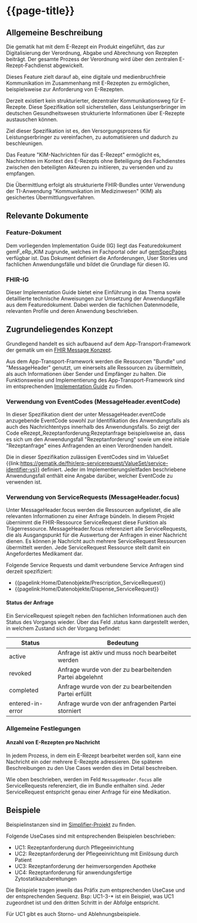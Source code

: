 # {{page-title}}

## Allgemeine Beschreibung

Die gematik hat mit dem E-Rezept ein Produkt eingeführt, das zur Digitalisierung der Verordnung, Abgabe und Abrechnung von Rezepten beiträgt. Der gesamte Prozess der Verordnung wird über den zentralen E-Rezept-Fachdienst abgewickelt.

Dieses Feature zielt darauf ab, eine digitale und medienbruchfreie Kommunikation im Zusammenhang mit E-Rezepten zu ermöglichen, beispielsweise zur Anforderung von E-Rezepten.

Derzeit existiert kein strukturierter, dezentraler Kommunikationsweg für E-Rezepte. Diese Spezifikation soll sicherstellen, dass Leistungserbringer im deutschen Gesundheitswesen strukturierte Informationen über E-Rezepte austauschen können.

Ziel dieser Spezifikation ist es, den Versorgungsprozess für Leistungserbringer zu vereinfachen, zu automatisieren und dadurch zu beschleunigen.

Das Feature "KIM-Nachrichten für das E-Rezept" ermöglicht es, Nachrichten im Kontext des E-Rezepts ohne Beteiligung des Fachdienstes zwischen den beteiligten Akteuren zu initiieren, zu versenden und zu empfangen. 

Die Übermittlung erfolgt als strukturierte FHIR-Bundles unter Verwendung der TI-Anwendung "Kommunikation im Medizinwesen" (KIM) als gesichertes Übermittlungsverfahren.

## Relevante Dokumente

### Feature-Dokument
Dem vorliegenden Implementation Guide (IG) liegt das Featuredokument gemF_eRp_KIM zugrunde, welches im Fachportal oder auf [gemSpecPages](https://gemspec.gematik.de/) verfügbar ist. Das Dokument definiert die Anforderungen, User Stories und fachlichen Anwendungsfälle und bildet die Grundlage für diesen IG.

### FHIR-IG
Dieser Implementation Guide bietet eine Einführung in das Thema sowie detaillierte technische Anweisungen zur Umsetzung der Anwendungsfälle aus dem Featuredokument. Dabei werden die fachlichen Datenmodelle, relevanten Profile und deren Anwendung beschrieben.

## Zugrundeliegendes Konzept

Grundlegend handelt es sich aufbauend auf dem App-Transport-Framework der gematik um ein [FHIR Message Konzept](https://www.hl7.org/fhir/messaging.html).

Aus dem App-Transport-Framework werden die Ressourcen "Bundle" und "MessageHeader" genutzt, um einerseits alle Ressourcen zu übermitteln, als auch Informationen über Sender und Empfänger zu halten. Die Funktionsweise und Implementierung des App-Transport-Framework sind im entsprechenden [Implementation Guide](https://simplifier.net/app-transport-framework/~guides) zu finden.


### Verwendung von EventCodes (MessageHeader.eventCode)

In dieser Spezifikation dient der unter MessageHeader.eventCode anzugebende EventCode sowohl zur Identifikation des Anwendungsfalls als auch des Nachrichtentyps innerhalb des Anwendungsfalls. So zeigt der Code eRezept_Rezeptanforderung;Rezeptanfrage beispielsweise an, dass es sich um den Anwendungsfall "Rezeptanforderung" sowie um eine initiale "Rezeptanfrage" eines Anfragenden an einen Verordnenden handelt.

Die in dieser Spezifikation zulässigen EventCodes sind im ValueSet {{link:https://gematik.de/fhir/erp-servicerequest/ValueSet/service-identifier-vs}} definiert.
Jeder im Implementierungsleitfaden beschriebene Anwendungsfall enthält eine Angabe darüber, welcher EventCode zu verwenden ist.

### Verwendung von ServiceRequests (MessageHeader.focus)

Unter MessageHeader.focus werden die Ressourcen aufgelistet, die alle relevanten Informationen zu einer Anfrage bündeln. In diesem Projekt übernimmt die FHIR-Ressource ServiceRequest diese Funktion als Trägerressource. MessageHeader.focus referenziert alle ServiceRequests, die als Ausgangspunkt für die Auswertung der Anfragen in einer Nachricht dienen. Es können je Nachricht auch mehrere ServiceRequest Ressourcen übermittelt werden. Jede ServiceRequest Ressource stellt damit ein Angefordertes Medikament dar.

Folgende Service Requests und damit verbundene Service Anfragen sind derzeit spezifiziert:

* {{pagelink:Home/Datenobjekte/Prescription_ServiceRequest}}
* {{pagelink:Home/Datenobjekte/Dispense_ServiceRequest}}


#### Status der Anfrage

Ein ServiceRequest spiegelt neben den fachlichen Informationen auch den Status des Vorgangs wieder. Über das Feld .status kann dargestellt werden, in welchem Zustand sich der Vorgang befindet:

| Status           | Bedeutung                                                |
| ---------------- | -------------------------------------------------------- |
| active           | Anfrage ist aktiv und muss noch bearbeitet werden        |
| revoked          | Anfrage wurde von der zu bearbeitenden Partei abgelehnt  |
| completed        | Anfrage wurde von der zu bearbeitenden Partei erfüllt    |
| entered-in-error | Anfrage wurde von der anfragenden Partei storniert       |


### Allgemeine Festlegungen

#### Anzahl von E-Rezepten pro Nachricht

In jedem Prozess, in dem ein E-Rezept bearbeitet werden soll, kann eine Nachricht ein oder mehrere E-Rezepte adressieren. Die späteren Beschreibungen zu den Use Cases werden dies im Detail beschreiben.

Wie oben beschrieben, werden im Feld `MessageHeader.focus` alle ServiceRequests referenziert, die im Bundle enthalten sind. Jeder ServiceRequest entspricht genau einer Anfrage für eine Medikation.

## Beispiele

Beispielinstanzen sind im [Simplifier-Projekt](https://simplifier.net/erezept-servicerequest/~resources?category=Example&exampletype=Bundle&sortBy=RankScore_desc) zu finden.

Folgende UseCases sind mit entsprechenden Beispielen beschrieben:

* UC1: Rezeptanforderung durch Pflegeeinrichtung
* UC2: Rezeptanforderung der Pflegeeinrichtung mit Einlösung durch Patient 
* UC3: Rezeptanforderung der heimversorgenden Apotheke
* UC4: Rezeptanforderung für anwendungsfertige Zytostatikazubereitungen

Die Beispiele tragen jeweils das Präfix zum entsprechenden UseCase und der entsprechenden Sequenz. Bsp: UC1-3-* ist ein Beispiel, was UC1 zugeordnet ist und den dritten Schritt in der Abfolge entspricht.

Für UC1 gibt es auch Storno- und Ablehnungsbeispiele.
